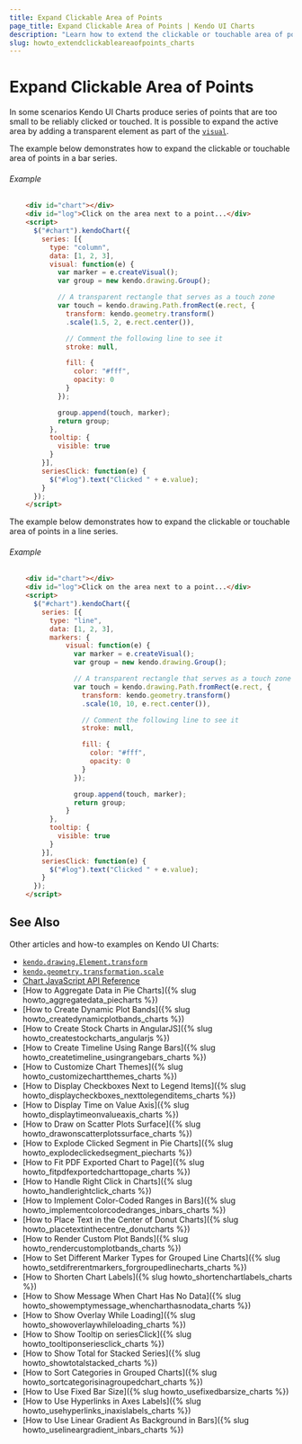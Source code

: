 ```yaml
---
title: Expand Clickable Area of Points
page_title: Expand Clickable Area of Points | Kendo UI Charts
description: "Learn how to extend the clickable or touchable area of points in a Kendo UI Chart."
slug: howto_extendclickableareaofpoints_charts
---
```


# Expand Clickable Area of Points

In some scenarios Kendo UI Charts produce series of points that are too small to be reliably clicked or touched. It is possible to expand the active area by adding a transparent element as part of the [`visual`](/api/javascript/dataviz/ui/chart#configuration-series.visual).

The example below demonstrates how to expand the clickable or touchable area of points in a bar series.

###### Example

```html
    <div id="chart"></div>
    <div id="log">Click on the area next to a point...</div>
    <script>
      $("#chart").kendoChart({
        series: [{
          type: "column",
          data: [1, 2, 3],
          visual: function(e) {
            var marker = e.createVisual();
            var group = new kendo.drawing.Group();

            // A transparent rectangle that serves as a touch zone
            var touch = kendo.drawing.Path.fromRect(e.rect, {
              transform: kendo.geometry.transform()
              .scale(1.5, 2, e.rect.center()),

              // Comment the following line to see it
              stroke: null,

              fill: {
                color: "#fff",
                opacity: 0
              }
            });

            group.append(touch, marker);
            return group;
          },
          tooltip: {
            visible: true
          }
        }],
        seriesClick: function(e) {
          $("#log").text("Clicked " + e.value);
        }
      });
    </script>
```

The example below demonstrates how to expand the clickable or touchable area of points in a line series.

###### Example

```html
    <div id="chart"></div>
    <div id="log">Click on the area next to a point...</div>
    <script>
      $("#chart").kendoChart({
        series: [{
          type: "line",
          data: [1, 2, 3],
          markers: {
              visual: function(e) {
                var marker = e.createVisual();
                var group = new kendo.drawing.Group();

                // A transparent rectangle that serves as a touch zone
                var touch = kendo.drawing.Path.fromRect(e.rect, {
                  transform: kendo.geometry.transform()
                  .scale(10, 10, e.rect.center()),

                  // Comment the following line to see it
                  stroke: null,

                  fill: {
                    color: "#fff",
                    opacity: 0
                  }
                });

                group.append(touch, marker);
                return group;
              }
          },
          tooltip: {
            visible: true
          }
        }],
        seriesClick: function(e) {
          $("#log").text("Clicked " + e.value);
        }
      });
    </script>
```

## See Also

Other articles and how-to examples on Kendo UI Charts:

* [`kendo.drawing.Element.transform`](/api/javascript/drawing/element#configuration-transform)
* [`kendo.geometry.transformation.scale`](/api/javascript/geometry/transformation#methods-scale)
* [Chart JavaScript API Reference](/api/javascript/dataviz/ui/chart)
* [How to Aggregate Data in Pie Charts]({% slug howto_aggregatedata_piecharts %})
* [How to Create Dynamic Plot Bands]({% slug howto_createdynamicplotbands_charts %})
* [How to Create Stock Charts in AngularJS]({% slug howto_createstockcharts_angularjs %})
* [How to Create Timeline Using Range Bars]({% slug howto_createtimeline_usingrangebars_charts %})
* [How to Customize Chart Themes]({% slug howto_customizechartthemes_charts %})
* [How to Display Checkboxes Next to Legend Items]({% slug howto_displaycheckboxes_nexttolegenditems_charts %})
* [How to Display Time on Value Axis]({% slug howto_displaytimeonvalueaxis_charts %})
* [How to Draw on Scatter Plots Surface]({% slug howto_drawonscatterplotssurface_charts %})
* [How to Explode Clicked Segment in Pie Charts]({% slug howto_explodeclickedsegment_piecharts %})
* [How to Fit PDF Exported Chart to Page]({% slug howto_fitpdfexportedcharttopage_charts %})
* [How to Handle Right Click in Charts]({% slug howto_handlerightclick_charts %})
* [How to Implement Color-Coded Ranges in Bars]({% slug howto_implementcolorcodedranges_inbars_charts %})
* [How to Place Text in the Center of Donut Charts]({% slug howto_placetextinthecentre_donutcharts %})
* [How to Render Custom Plot Bands]({% slug howto_rendercustomplotbands_charts %})
* [How to Set Different Marker Types for Grouped Line Charts]({% slug howto_setdifrerentmarkers_forgroupedlinecharts_charts %})
* [How to Shorten Chart Labels]({% slug howto_shortenchartlabels_charts %})
* [How to Show Message When Chart Has No Data]({% slug howto_showemptymessage_whencharthasnodata_charts %})
* [How to Show Overlay While Loading]({% slug howto_showoverlaywhileloading_charts %})
* [How to Show Tooltip on seriesClick]({% slug howto_tooltiponseriesclick_charts %})
* [How to Show Total for Stacked Series]({% slug howto_showtotalstacked_charts %})
* [How to Sort Categories in Grouped Charts]({% slug howto_sortcategorisinagroupedchart_charts %})
* [How to Use Fixed Bar Size]({% slug howto_usefixedbarsize_charts %})
* [How to Use Hyperlinks in Axes Labels]({% slug howto_usehyperlinks_inaxislabels_charts %})
* [How to Use Linear Gradient As Background in Bars]({% slug howto_uselineargradient_inbars_charts %})
